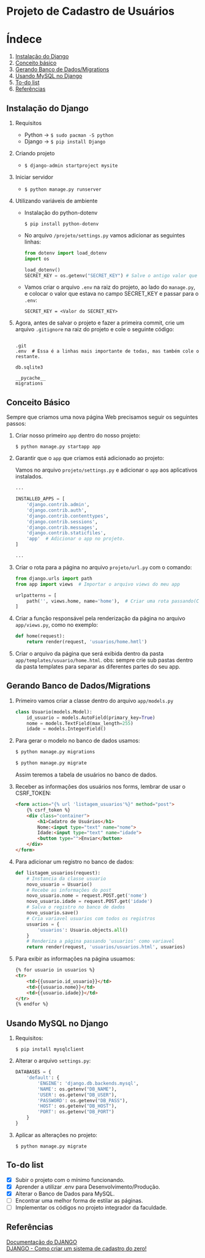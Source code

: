 # Projeto de Cadastro de Usuários



# Índece

1. [Instalação do Django](#instalacao)
2. [Conceito básico](#basico)
3. [Gerando Banco de Dados/Migrations](#bancodados)
4. [Usando MySQL no Django](#mysql)
4. [To-do list](#todo)
5. [Referências](#referencias)

<div id="instalacao"/>

## Instalação do Django

1. Requisitos

    - Python -> `$ sudo pacman -S python`
    - Django -> `$ pip install Django`

2. Criando projeto

    - `$ django-admin startproject mysite`

3. Iniciar servidor

    - `$ python manage.py runserver`

4. Utilizando variáveis de ambiente

    - Instalação do python-dotenv
        
        `$ pip install python-dotenv`

    - No arquivo `/projeto/settings.py` vamos adicionar as seguintes linhas:

        ```python
        from dotenv import load_dotenv
        import os

        load_dotenv()
        SECRET_KEY = os.getenv("SECRET_KEY") # Salve o antigo valor que estava nesse campo.
        ```

    - Vamos criar o arquivo `.env` na raiz do projeto, ao lado do `manage.py`, e colocar o valor que estava no campo SECRET_KEY e passar para o `.env`:

        ```
        SECRET_KEY = <Valor do SECRET_KEY>
        ```

5. Agora, antes de salvar o projeto e fazer a primeira commit, crie um arquivo `.gitignore` na raiz do projeto e cole o seguinte código:

    ```.gitignore
    
    .git
    .env  # Essa é a linhas mais importante de todas, mas também cole o restante.

    db.sqlite3

    __pycache__
    migrations

    ```

<div id="basico" />

## Conceito Básico

Sempre que criamos uma nova página Web precisamos seguir os seguintes passos:

1. Criar nosso primeiro `app` dentro do nosso projeto:

    `$ python manage.py startapp app`

2. Garantir que o `app` que criamos está adicionado ao projeto:

    Vamos no arquivo `projeto/settings.py` e adicionar o `app` aos aplicativos instalados.
    ```python
    ...

    INSTALLED_APPS = [
        'django.contrib.admin',
        'django.contrib.auth',
        'django.contrib.contenttypes',
        'django.contrib.sessions',
        'django.contrib.messages',
        'django.contrib.staticfiles',
        'app'  # Adicionar o app no projeto.
    ]

    ...
    ```

3. Criar o rota para a página no arquivo `projeto/url.py` com o comando:
    ```python
    from django.urls import path
    from app import views  # Importar o arquivo views do meu app

    urlpatterns = [
        path('', views.home, name='home'),  # Criar uma rota passando(Caminho, Função, Nome do caminho)
    ]
    ```

4. Criar a função responsável pela renderização da página no arquivo `app/views.py`, como no exemplo:
    ```python
    def home(request):
        return render(request, 'usuarios/home.hmtl')
    ```

5. Criar o arquivo da página que será exibida dentro da pasta `app/templates/usuario/home.html`. obs: sempre crie sub pastas dentro da pasta templates para separar as diferentes partes do seu app.

<div id="bancodados"/>

## Gerando Banco de Dados/Migrations

1. Primeiro vamos criar a classe dentro do arquivo `app/models.py`

    ```python
    class Usuario(models.Model):
        id_usuario = models.AutoField(primary_key=True)
        nome = models.TextField(max_length=255)
        idade = models.IntegerField()
    ```

2. Para gerar o modelo no banco de dados usamos:

    ```bash
    $ python manage.py migrations

    $ python manage.py migrate
    ```

    Assim teremos a tabela de usuários no banco de dados.

3. Receber as informações dos usuários nos forms, lembrar de usar o CSRF_TOKEN:

    ```html
    <form action="{% url 'listagem_usuarios'%}" method="post">
        {% csrf_token %}
        <div class="container">
            <h1>Cadatro de Usuários</h1>
            Nome:<input type="text" name="nome">
            Idade:<input type="text" name="idade">
            <button type="">Enviar</button>
        </div>
    </form>
    ```

4. Para adicionar um registro no banco de dados:

    ```python
    def listagem_usuarios(request):
        # Instancia da classe usuario
        novo_usuario = Usuario()
        # Recebe as informações do post
        novo_usuario.nome = request.POST.get('nome')
        novo_usuario.idade = request.POST.get('idade')
        # Salva o registro no banco de dados
        novo_usuario.save()
        # Cria variavel usuarios com todos os registros
        usuarios = {
            'usuarios': Usuario.objects.all()
        }
        # Renderiza a página passando 'usuarios' como variavel
        return render(request, 'usuarios/usuarios.html', usuarios)
    ```

5. Para exibir as informações na página usuamos:

    ```html
    {% for usuario in usuarios %}
    <tr>
        <td>{{usuario.id_usuario}}</td>
        <td>{{usuario.nome}}</td>
        <td>{{usuario.idade}}</td>
    </tr>
    {% endfor %}
    ```

<div id="mysql">

## Usando MySQL no Django

1. Requisitos:

    `$ pip install mysqlclient`

2. Alterar o arquivo `settings.py`:

    ```python
    DATABASES = {
        'default': {
            'ENGINE': 'django.db.backends.mysql',
            'NAME': os.getenv("DB_NAME"),
            'USER': os.getenv("DB_USER"),
            'PASSWORD': os.getenv("DB_PASS"),
            'HOST': os.getenv("DB_HOST"),
            'PORT': os.getenv("DB_PORT")
        }
    }
    ```

3. Aplicar as alterações no projeto: 

    `$ python manage.py migrate`


<div id="todo" />

## To-do list

- [x] Subir o projeto com o mínimo funcionando.
- [x] Aprender a utilizar .env para Desenvolvimento/Produção.
- [x] Alterar o Banco de Dados para MySQL.
- [ ] Encontrar uma melhor forma de estilar as páginas.
- [ ] Implementar os códigos no projeto integrador da faculdade. 

<div id="referencias"/>

## Referências

[Documentação do DJANGO](https://docs.djangoproject.com/pt-br/5.0/)<br>
[DJANGO - Como criar um sistema de cadastro do zero!](https://youtu.be/-m5ywU8SW9E?si=oQPDXJPUFNoZpR6U)

